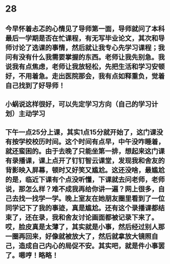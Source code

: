 # 28 
## 今早怀着忐忑的心情见了导师第一面，导师就问了本科最后一学期是否在忙课程，有无写毕业论文，其次和导师讨论了选课的事情，然后就让我专心先学习课程；我问有没有什么我需要掌握的东西。老师让我先别急。我说我有点焦虑，老师让我放轻松，先把生活和学习安顿好，不用着急。走出医院那会，我有点如释重负，觉着自己找到了好导师！
## 小蜗说这样很好，可以先定学习方向（自己的学习计划）主动学习
## 下午一点25分上课，其实1点15分就开始了，这门课没有按学校校历时间。这个时间有点早，中午没咋睡着，就还蛮困的。由于去晚了只能坐第一排，想起来这门课有录播课，课上点开了钉钉智云课堂，发现我和舍友的背影映入屏幕，顿时又好笑又尴尬。这还没啥，最尴尬的是，临近下课有个点没听懂，下课就去问老师，老师说，那怎么样？难不成我再给你讲一遍？网上很多，自己去找一找学一学。晚上室友在她朋友圈里看到了一位同学记下了我的事迹，真是尴尬。还有这个录播课都结束了，还在录，我和舍友讨论画面都被记录下来了。哎，脸皮真是太薄了，其实就是小事，然后经过别人那一圈再回来，好像就被放大了，然后就拿放大镜照自己，造成自己内心的局促不安。其实吧，就是件小事罢了。嗯哼！略略！
